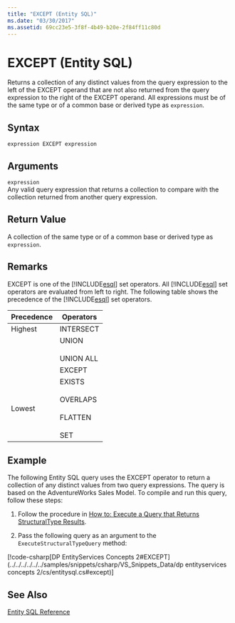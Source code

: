 ```yaml
---
title: "EXCEPT (Entity SQL)"
ms.date: "03/30/2017"
ms.assetid: 69cc23e5-3f8f-4b49-b20e-2f84ff11c80d
---
```

# EXCEPT (Entity SQL)
Returns a collection of any distinct values from the query expression to the left of the EXCEPT operand that are not also returned from the query expression to the right of the EXCEPT operand. All expressions must be of the same type or of a common base or derived type as `expression`.  
  
## Syntax  
  
```  
expression EXCEPT expression  
```  
  
## Arguments  
 `expression`  
 Any valid query expression that returns a collection to compare with the collection returned from another query expression.  
  
## Return Value  
 A collection of the same type or of a common base or derived type as `expression`.  
  
## Remarks  
 EXCEPT is one of the [!INCLUDE[esql](../../../../../../includes/esql-md.md)] set operators. All [!INCLUDE[esql](../../../../../../includes/esql-md.md)] set operators are evaluated from left to right. The following table shows the precedence of the [!INCLUDE[esql](../../../../../../includes/esql-md.md)] set operators.  
  
|Precedence|Operators|  
|----------------|---------------|  
|Highest|INTERSECT|  
||UNION<br /><br /> UNION ALL|  
||EXCEPT|  
|Lowest|EXISTS<br /><br /> OVERLAPS<br /><br /> FLATTEN<br /><br /> SET|  
  
## Example  
 The following Entity SQL query uses the EXCEPT operator to return a collection of any distinct values from two query expressions. The query is based on the AdventureWorks Sales Model. To compile and run this query, follow these steps:  
  
1.  Follow the procedure in [How to: Execute a Query that Returns StructuralType Results](../../../../../../docs/framework/data/adonet/ef/how-to-execute-a-query-that-returns-structuraltype-results.md).  
  
2.  Pass the following query as an argument to the `ExecuteStructuralTypeQuery` method:  
  
 [!code-csharp[DP EntityServices Concepts 2#EXCEPT](../../../../../../samples/snippets/csharp/VS_Snippets_Data/dp entityservices concepts 2/cs/entitysql.cs#except)]  
  
## See Also  
 [Entity SQL Reference](../../../../../../docs/framework/data/adonet/ef/language-reference/entity-sql-reference.md)
